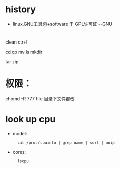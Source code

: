 # history


- linux,GNU工具包+software 于 GPL许可证  --GNU

#

clean ctr+l

cd
cp
mv
ls
mkdir

tar
zip

# 权限：

chomd -R 777 file 目录下文件都改


# look up cpu

- model:

        cat /proc/cpuinfo | grep name | sort | unip 
- cores:

        lscpu


